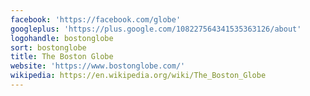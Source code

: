 ```yaml
---
facebook: 'https://facebook.com/globe'
googleplus: 'https://plus.google.com/108227564341535363126/about'
logohandle: bostonglobe
sort: bostonglobe
title: The Boston Globe
website: 'https://www.bostonglobe.com/'
wikipedia: https://en.wikipedia.org/wiki/The_Boston_Globe
---
```

